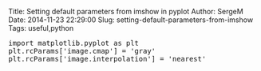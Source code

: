 Title: Setting default parameters from imshow in pyplot
Author: SergeM
Date: 2014-11-23 22:29:00
Slug: setting-default-parameters-from-imshow
Tags: useful,python



 <pre class="brush: cpp">
import matplotlib.pyplot as plt
plt.rcParams['image.cmap'] = 'gray'
plt.rcParams['image.interpolation'] = 'nearest'
</pre>